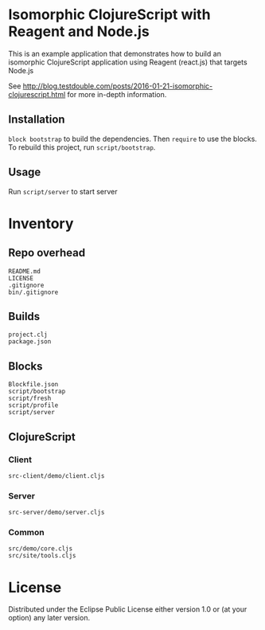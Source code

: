 # Isomorphic ClojureScript with Reagent and Node.js

This is an example application that demonstrates how to build an
isomorphic ClojureScript application using Reagent (react.js) that
targets Node.js

See
http://blog.testdouble.com/posts/2016-01-21-isomorphic-clojurescript.html
for more in-depth information.

## Installation

`block bootstrap` to build the dependencies.  Then `require` to use the
blocks.  To rebuild this project, run `script/bootstrap`.

## Usage

Run `script/server` to start server

# Inventory

## Repo overhead

    README.md
    LICENSE
    .gitignore
    bin/.gitignore

## Builds

    project.clj
    package.json

## Blocks

    Blockfile.json
    script/bootstrap
    script/fresh
    script/profile
    script/server

## ClojureScript

### Client

    src-client/demo/client.cljs

### Server

    src-server/demo/server.cljs

### Common

    src/demo/core.cljs
    src/site/tools.cljs

# License

Distributed under the Eclipse Public License either version 1.0 or (at
your option) any later version.

